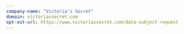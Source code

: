 ```yaml
---
company-name: "Victoria's Secret"
domain: victoriassecret.com
opt-out-url: https://www.victoriassecret.com/data-subject-request
---
```





